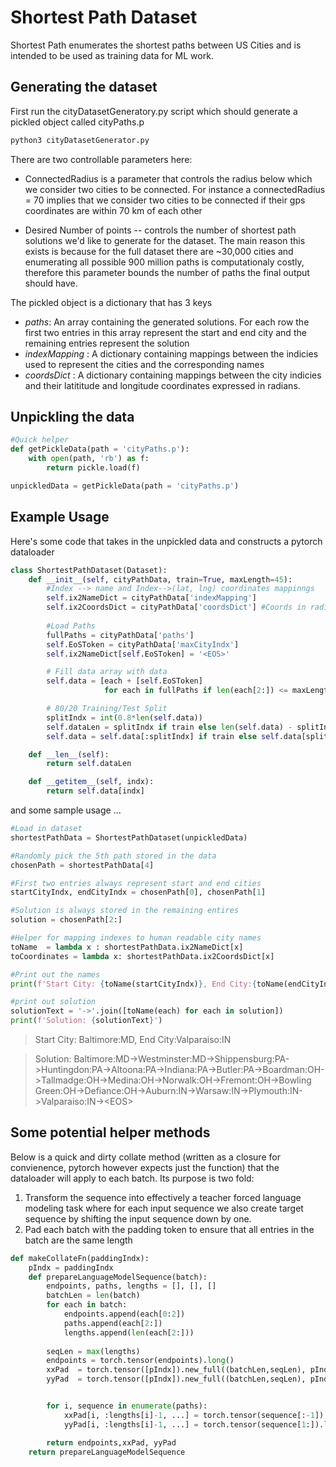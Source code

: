 # Shortest Path Dataset


Shortest Path enumerates the shortest paths between US Cities and is intended to be used as training data for ML work. 


## Generating the dataset

First run the cityDatasetGeneratory.py script which should generate a pickled object called cityPaths.p

```bash
python3 cityDatasetGenerator.py
```
There are two controllable parameters here:

* ConnectedRadius is a parameter that controls the radius below which we consider two cities to be connected. For instance a connectedRadius = 70 implies that we consider two cities to be connected if their gps coordinates are within 70 km of each other

* Desired Number of points -- controls the number of shortest path solutions we'd like to generate for the dataset. The main reason this exists is because for the full dataset there are ~30,000 cities and enumerating all possible 900 million paths is computationaly costly, therefore this parameter bounds the number of paths the final output should have.

The pickled object is a dictionary that has 3 keys

* *paths*: An array containing the generated solutions. For each row the first two entries in this array represent the start and end city and the remaining entries represent the solution
* *indexMapping* : A dictionary containing mappings between the indicies used to represent the cities and the corresponding names
* *coordsDict* : A dictionary containing mappings between the city indicies and their latititude and longitude coordinates expressed in radians.


## Unpickling the data

```python
#Quick helper
def getPickleData(path = 'cityPaths.p'):
    with open(path, 'rb') as f:
        return pickle.load(f)

unpickledData = getPickleData(path = 'cityPaths.p')
```


## Example Usage
Here's some code that takes in the unpickled data and constructs a pytorch dataloader

```python
class ShortestPathDataset(Dataset):
    def __init__(self, cityPathData, train=True, maxLength=45):
        #Index --> name and Index-->(lat, lng) coordinates mappinngs
        self.ix2NameDict = cityPathData['indexMapping']
        self.ix2CoordsDict = cityPathData['coordsDict'] #Coords in radians
        
        #Load Paths
        fullPaths = cityPathData['paths']
        self.EoSToken = cityPathData['maxCityIndx']
        self.ix2NameDict[self.EoSToken] = '<EOS>'

        # Fill data array with data
        self.data = [each + [self.EoSToken]
                     for each in fullPaths if len(each[2:]) <= maxLength]

        # 80/20 Training/Test Split
        splitIndx = int(0.8*len(self.data))
        self.dataLen = splitIndx if train else len(self.data) - splitIndx
        self.data = self.data[:splitIndx] if train else self.data[splitIndx:]

    def __len__(self):
        return self.dataLen

    def __getitem__(self, indx):
        return self.data[indx]
```

and some sample usage ...

``` python
#Load in dataset
shortestPathData = ShortestPathDataset(unpickledData)

#Randomly pick the 5th path stored in the data
chosenPath = shortestPathData[4]

#First two entries always represent start and end cities
startCityIndx, endCityIndx = chosenPath[0], chosenPath[1]

#Solution is always stored in the remaining entires
solution = chosenPath[2:]

#Helper for mapping indexes to human readable city names
toName  = lambda x : shortestPathData.ix2NameDict[x]
toCoordinates = lambda x: shortestPathData.ix2CoordsDict[x]

#Print out the names 
print(f'Start City: {toName(startCityIndx)}, End City:{toName(endCityIndx)}')

#print out solution
solutionText = '->'.join([toName(each) for each in solution])
print(f'Solution: {solutionText}')

```

> Start City: Baltimore:MD, End City:Valparaiso:IN

> Solution: Baltimore:MD->Westminster:MD->Shippensburg:PA->Huntingdon:PA->Altoona:PA->Indiana:PA->Butler:PA->Boardman:OH->Tallmadge:OH->Medina:OH->Norwalk:OH->Fremont:OH->Bowling Green:OH->Defiance:OH->Auburn:IN->Warsaw:IN->Plymouth:IN->Valparaiso:IN->\<EOS\>
 

## Some potential helper methods

Below is a quick and dirty collate method (written as a closure for convienence, pytorch however expects just the function) that the dataloader will apply to each batch. Its purpose is two fold:
1. Transform the sequence into effectively a teacher forced language modeling task where for each input sequence we also create target sequence by shifting the input sequence down by one.   
2. Pad each batch with the padding token to ensure that all entries in the batch are the same length   


```python
def makeCollateFn(paddingIndx):
    pIndx = paddingIndx
    def prepareLanguageModelSequence(batch):
        endpoints, paths, lengths = [], [], []
        batchLen = len(batch)
        for each in batch:
            endpoints.append(each[0:2])
            paths.append(each[2:])
            lengths.append(len(each[2:]))
    
        seqLen = max(lengths)
        endpoints = torch.tensor(endpoints).long()
        xxPad  = torch.tensor([pIndx]).new_full((batchLen,seqLen), pIndx)
        yyPad  = torch.tensor([pIndx]).new_full((batchLen,seqLen), pIndx)


        for i, sequence in enumerate(paths):
            xxPad[i, :lengths[i]-1, ...] = torch.tensor(sequence[:-1]).long()
            yyPad[i, :lengths[i]-1, ...] = torch.tensor(sequence[1:]).long()

        return endpoints,xxPad, yyPad
    return prepareLanguageModelSequence
```
